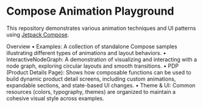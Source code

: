 # Compose Animation Playground 

This repository demonstrates various animation techniques and UI patterns using [Jetpack Compose](https://developer.android.com/jetpack/compose).

Overview
•	Examples: A collection of standalone Compose samples illustrating different types of animations and layout behaviors.
•	InteractiveNodeGraph: A demonstration of visualizing and interacting with a node graph, exploring circular layouts and smooth transitions.
•	PDP (Product Details Page): Shows how composable functions can be used to build dynamic product detail screens, including custom animations, expandable sections, and state-based UI changes.
•	Theme & UI: Common resources (colors, typography, themes) are organized to maintain a cohesive visual style across examples.


